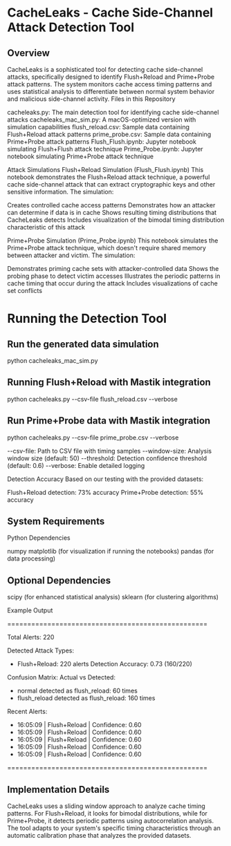 # CacheLeaks - Cache Side-Channel Attack Detection Tool
## Overview
CacheLeaks is a sophisticated tool for detecting cache side-channel attacks, specifically designed to identify Flush+Reload and Prime+Probe attack patterns. The system monitors cache access timing patterns and uses statistical analysis to differentiate between normal system behavior and malicious side-channel activity.
Files in this Repository

cacheleaks.py: The main detection tool for identifying cache side-channel attacks
cacheleaks_mac_sim.py: A macOS-optimized version with simulation capabilities
flush_reload.csv: Sample data containing Flush+Reload attack patterns
prime_probe.csv: Sample data containing Prime+Probe attack patterns
Flush_Flush.ipynb: Jupyter notebook simulating Flush+Flush attack technique
Prime_Probe.ipynb: Jupyter notebook simulating Prime+Probe attack technique

Attack Simulations
Flush+Reload Simulation (Flush_Flush.ipynb)
This notebook demonstrates the Flush+Reload attack technique, a powerful cache side-channel attack that can extract cryptographic keys and other sensitive information. The simulation:

Creates controlled cache access patterns
Demonstrates how an attacker can determine if data is in cache
Shows resulting timing distributions that CacheLeaks detects
Includes visualization of the bimodal timing distribution characteristic of this attack

Prime+Probe Simulation (Prime_Probe.ipynb)
This notebook simulates the Prime+Probe attack technique, which doesn't require shared memory between attacker and victim. The simulation:

Demonstrates priming cache sets with attacker-controlled data
Shows the probing phase to detect victim accesses
Illustrates the periodic patterns in cache timing that occur during the attack
Includes visualizations of cache set conflicts

# Running the Detection Tool

## Run the generated data simulation
python cacheleaks_mac_sim.py

## Running Flush+Reload with Mastik integration
python cacheleaks.py --csv-file flush_reload.csv --verbose

## Run Prime+Probe data with Mastik integration
python cacheleaks.py --csv-file prime_probe.csv --verbose


--csv-file: Path to CSV file with timing samples
--window-size: Analysis window size (default: 50)
--threshold: Detection confidence threshold (default: 0.6)
--verbose: Enable detailed logging

Detection Accuracy
Based on our testing with the provided datasets:

Flush+Reload detection: 73% accuracy
Prime+Probe detection: 55% accuracy

## System Requirements
Python Dependencies

numpy
matplotlib (for visualization if running the notebooks)
pandas (for data processing)

## Optional Dependencies

scipy (for enhanced statistical analysis)
sklearn (for clustering algorithms)

Example Output

==================================================

Total Alerts: 220

Detected Attack Types:
  - Flush+Reload: 220 alerts
Detection Accuracy: 0.73 (160/220)

Confusion Matrix:
  Actual vs Detected:
  - normal detected as flush_reload: 60 times
  - flush_reload detected as flush_reload: 160 times

Recent Alerts:
  - 16:05:09 | Flush+Reload | Confidence: 0.60
  - 16:05:09 | Flush+Reload | Confidence: 0.60
  - 16:05:09 | Flush+Reload | Confidence: 0.60
  - 16:05:09 | Flush+Reload | Confidence: 0.60
  - 16:05:09 | Flush+Reload | Confidence: 0.60

==================================================

## Implementation Details
CacheLeaks uses a sliding window approach to analyze cache timing patterns. For Flush+Reload, it looks for bimodal distributions, while for Prime+Probe, it detects periodic patterns using autocorrelation analysis.
The tool adapts to your system's specific timing characteristics through an automatic calibration phase that analyzes the provided datasets.
